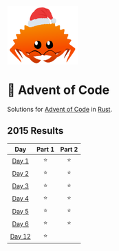 <img src="./.assets/christmas_ferris.png" width="164">

# 🎄 Advent of Code

Solutions for [Advent of Code](https://adventofcode.com/) in [Rust](https://www.rust-lang.org/).

<!--- advent_readme_stars table --->
## 2015 Results

| Day | Part 1 | Part 2 |
| :---: | :---: | :---: |
| [Day 1](https://adventofcode.com/2015/day/1) | ⭐ | ⭐ |
| [Day 2](https://adventofcode.com/2015/day/2) | ⭐ | ⭐ |
| [Day 3](https://adventofcode.com/2015/day/3) | ⭐ | ⭐ |
| [Day 4](https://adventofcode.com/2015/day/4) | ⭐ | ⭐ |
| [Day 5](https://adventofcode.com/2015/day/5) | ⭐ | ⭐ |
| [Day 6](https://adventofcode.com/2015/day/6) | ⭐ | ⭐ |
| [Day 12](https://adventofcode.com/2015/day/12) | ⭐ |   |
<!--- advent_readme_stars table --->

